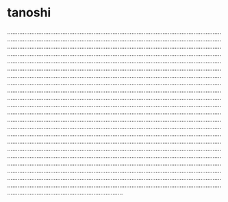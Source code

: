 # tanoshi
...........................................................................................................................................................................................................................................................................................................................................................................................................................................................................................................................................................................................................................................................................................................................................................................................................................................................................................................................................................................................................................................................................................................................................................................................................................................................................................................................................................................................................................................................................................................................................................................................................................................................................................................................................................................................................................................................................................................................................................................................................................................................................................................................................................................................................................................................................................................................................................................................................................................................................................................................................................................................................................................................................................................................................................................................................................................................................................................